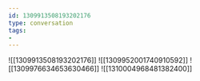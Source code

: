 ```yaml
---
id: 1309913508193202176
type: conversation
tags:
- 
---
```

![[1309913508193202176]]
![[1309952001740910592]]
![[1309976634653630466]]
![[1310004968481382400]]

